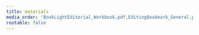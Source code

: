 ```yaml
---
title: materials
media_order: 'BookLightEditorial_Workbook.pdf,EditingBookmark_General.pdf,EditingBookmark_Worldbuilding.pdf'
routable: false
---
```


